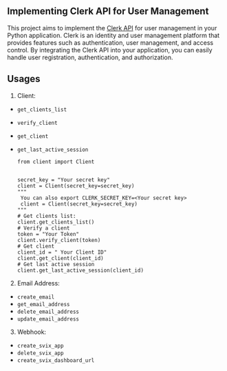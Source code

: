 ## Implementing Clerk API for User Management
This project aims to implement the [Clerk API](https://clerk.com/docs/reference/backend-api) for user management in your Python application. Clerk is an identity and user management platform that provides features such as authentication, user management, and access control. By integrating the Clerk API into your application, you can easily handle user registration, authentication, and authorization.
## Usages
 1. Client:
- `get_clients_list`
- `verify_client`
- `get_client`
- `get_last_active_session`

    ```
    from client import Client
    
    
    secret_key = "Your secret key"
    client = Client(secret_key=secret_key)
    """
     You can also export CLERK_SECRET_KEY=<Your secret key>
     client = Client(secret_key=secret_key)
    """
    # Get clients list:
    client.get_clients_list()
    # Verify a client 
    token = "Your Token"
    client.verify_client(token)
    # Get client 
    client_id = " Your Client ID"
    client.get_client(client_id)
    # Get last active session
    client.get_last_active_session(client_id)
    ```
2. Email Address:
- `create_email`
- `get_email_address`
- `delete_email_address`
- `update_email_address`

3. Webhook:
- `create_svix_app`
- `delete_svix_app`
- `create_svix_dashboard_url`
